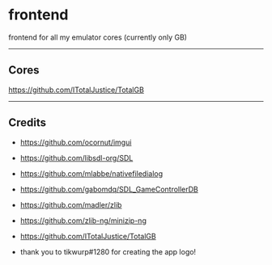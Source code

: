 # frontend

frontend for all my emulator cores (currently only GB)

---

## Cores

<https://github.com/ITotalJustice/TotalGB>

---

## Credits

- <https://github.com/ocornut/imgui>

- <https://github.com/libsdl-org/SDL>

- <https://github.com/mlabbe/nativefiledialog>

- <https://github.com/gabomdq/SDL_GameControllerDB>

- <https://github.com/madler/zlib>

- <https://github.com/zlib-ng/minizip-ng>

- <https://github.com/ITotalJustice/TotalGB>

- thank you to tikwurp#1280 for creating the app logo!
